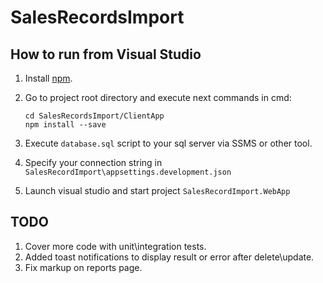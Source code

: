 # SalesRecordsImport

## How to run from Visual Studio
1. Install [npm](https://nodejs.org/en/).
2. Go to project root directory and execute next commands in cmd:

    `cd SalesRecordsImport/ClientApp`  
    `npm install --save`
3. Execute `database.sql` script to your sql server via SSMS or other tool.
4. Specify your connection string in `SalesRecordImport\appsettings.development.json`
5. Launch visual studio and start project `SalesRecordImport.WebApp`

## TODO

1. Cover more code with unit\integration tests.
2. Added toast notifications to display result or error after delete\update.
3. Fix markup on reports page.
